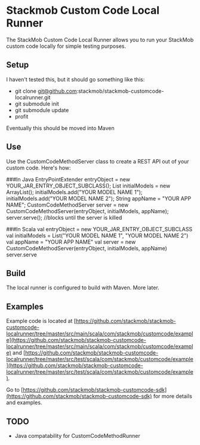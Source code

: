 # Stackmob Custom Code Local Runner

The StackMob Custom Code Local Runner allows you to run your StackMob custom code locally for simple testing purposes.

## Setup

I haven't tested this, but it should go something like this:

* git clone git@github.com:stackmob/stackmob-customcode-localrunner.git
* git submodule init
* git submodule update
* profit

Eventually this should be moved into Maven

## Use

Use the CustomCodeMethodServer class to create a REST API out of your custom code. Here's how:

###In Java
    EntryPointExtender entryObject = new YOUR_JAR_ENTRY_OBJECT_SUBCLASS();
    List<String> initialModels = new ArrayList<String>();
    initialModels.add("YOUR MODEL NAME 1");
    initialModels.add("YOUR MODEL NAME 2");
    String appName = "YOUR APP NAME";
    CustomCodeMethodServer server = new CustomCodeMethodServer(entryObject, initialModels, appName);
    server.serve(); //blocks until the server is killed


###In Scala
    val entryObject = new YOUR_JAR_ENTRY_OBJECT_SUBCLASS
    val initialModels = List("YOUR MODEL NAME 1", "YOUR MODEL NAME 2")
    val appName = "YOUR APP NAME"
    val server = new CustomCodeMethodServer(entryObject, initialModels, appName)
    server.serve


## Build

The local runner is configured to build with Maven. More later.

## Examples

Example code is located at [https://github.com/stackmob/stackmob-customcode-localrunner/tree/master/src/main/scala/com/stackmob/customcode/example](https://github.com/stackmob/stackmob-customcode-localrunner/tree/master/src/main/scala/com/stackmob/customcode/example)
and [https://github.com/stackmob/stackmob-customcode-localrunner/tree/master/src/test/scala/com/stackmob/customcode/example](https://github.com/stackmob/stackmob-customcode-localrunner/tree/master/src/test/scala/com/stackmob/customcode/example).

Go to [https://github.com/stackmob/stackmob-customcode-sdk](https://github.com/stackmob/stackmob-customcode-sdk) for more details and  examples.

## TODO
* Java compatability for CustomCodeMethodRunner